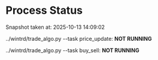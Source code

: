 # Process Status

Snapshot taken at: 2025-10-13 14:09:02

../wintrd/trade_algo.py --task price_update: **NOT RUNNING**

../wintrd/trade_algo.py --task buy_sell: **NOT RUNNING**

